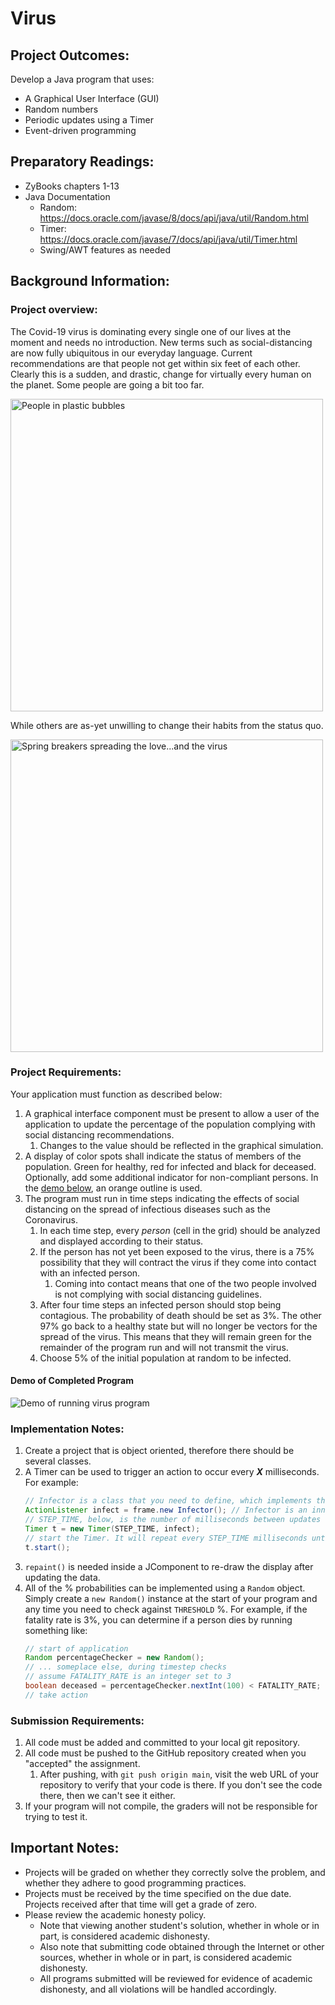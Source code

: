 # Virus

## Project Outcomes:
Develop a Java program that uses:
- A Graphical User Interface (GUI)
- Random numbers
- Periodic updates using a Timer
- Event-driven programming

## Preparatory Readings:
- ZyBooks chapters 1-13
- Java Documentation
	- Random: https://docs.oracle.com/javase/8/docs/api/java/util/Random.html
	- Timer: https://docs.oracle.com/javase/7/docs/api/java/util/Timer.html
	- Swing/AWT features as needed

## Background Information:
### Project overview:
The Covid-19 virus is dominating every single one of our lives at the moment and needs no introduction.
New terms such as social-distancing are now fully ubiquitous in our everyday language.
Current recommendations are that people not get within six feet of each other.
Clearly this is a sudden, and drastic, change for virtually every human on the planet.
Some people are going a bit too far.

<img alt="People in plastic bubbles" src="https://res.cloudinary.com/dm3fdmzec/image/upload/v1585692716/giphy_at3z5n.gif" width=500 />

While others are as-yet unwilling to change their habits from the status quo.

<img alt="Spring breakers spreading the love...and the virus" src="https://res.cloudinary.com/dm3fdmzec/image/upload/v1585692580/85_ftvwcb.jpg" width=500 />

### Project Requirements:
Your application must function as described below:
1. A graphical interface component must be present to allow a user of the application to update the percentage of the population complying with social distancing recommendations.
	1. Changes to the value should be reflected in the graphical simulation.
1. A display of color spots shall indicate the status of members of the population.
Green for healthy, red for infected and black for deceased.
Optionally, add some additional indicator for non-compliant persons.
In the [demo below](#demo-of-completed-program), an orange outline is used.
1. The program must run in time steps indicating the effects of social distancing on the spread of infectious diseases such as the Coronavirus.
	1. In each time step, every _person_ (cell in the grid) should be analyzed and displayed according to their status.
	1. If the person has not yet been exposed to the virus, there is a 75% possibility that they will contract the virus if they come into contact with an infected person.
		1. Coming into contact means that one of the two people involved is not complying with social distancing guidelines.
	1. After four time steps an infected person should stop being contagious. The probability of death should be set as 3%. The other 97% go back to a healthy state but will no longer be vectors for the spread of the virus. This means that they will remain green for the remainder of the program run and will not transmit the virus.
	1. Choose 5% of the initial population at random to be infected.


#### Demo of Completed Program
![Demo of running virus program](https://res.cloudinary.com/dm3fdmzec/image/upload/v1585693265/virus-demo_qembfd.gif)

### Implementation Notes:
1. Create a project that is object oriented, therefore there should be several classes.
1. A Timer can be used to trigger an action to occur every _**X**_ milliseconds. For example:
	```java
	// Infector is a class that you need to define, which implements the ActionListener interface
	ActionListener infect = frame.new Infector(); // Infector is an inner class of the `frame` object
	// STEP_TIME, below, is the number of milliseconds between updates
	Timer t = new Timer(STEP_TIME, infect);
	// start the Timer. It will repeat every STEP_TIME milliseconds until stopped 
	t.start();
	```
1. `repaint()` is needed inside a JComponent to re-draw the display after updating the data.
1. All of the % probabilities can be implemented using a `Random` object. Simply create a `new Random()` instance at the start of your program and any time you need to check against `THRESHOLD` %. For example, if the fatality rate is 3%, you can determine if a person dies by running something like:
	```java
	// start of application
	Random percentageChecker = new Random();
	// ... someplace else, during timestep checks
	// assume FATALITY_RATE is an integer set to 3
	boolean deceased = percentageChecker.nextInt(100) < FATALITY_RATE;
	// take action
	```

### Submission Requirements:
1. All code must be added and committed to your local git repository.
1. All code must be pushed to the GitHub repository created when you "accepted" the assignment.
	1. After pushing, with `git push origin main`, visit the web URL of your repository to verify that your code is there.
	If you don't see the code there, then we can't see it either.
1. If your program will not compile, the graders will not be responsible for trying to test it.

## Important Notes:
* Projects will be graded on whether they correctly solve the problem, and whether they adhere to good programming practices.
* Projects must be received by the time specified on the due date. Projects received after that time will get a grade of zero.
* Please review the academic honesty policy.
	* Note that viewing another student's solution, whether in whole or in part, is considered academic dishonesty.
	* Also note that submitting code obtained through the Internet or other sources, whether in whole or in part, is considered academic dishonesty.
	* All programs submitted will be reviewed for evidence of academic dishonesty, and all violations will be handled accordingly.
